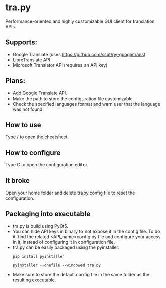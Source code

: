 # tra.py
Performance-oriented and highly customizable GUI client for translation APIs.

## Supports:
- Google Translate (uses https://github.com/ssut/py-googletrans)
- LibreTranslate API
- Microsoft Translator API (requires an API key)

## Plans:
- Add Google Translate API.
- Make the path to store the configuration file customizable.
- Check the specified languages format and warn user that the language was not found.

## How to use
Type / to open the cheatsheet.

## How to configure
Type C to open the configuration editor.

## It broke
Open your home folder and delete trapy.config file to reset the configuration.

## Packaging into executable
- tra.py is build using PyQt5.
- You can hide API keys in binary to not expose it in the config file. To do it, find the related <API_name>config.py file and configure your access in it, instead of configuring it in configuration file.
- tra.py can be easily packaged using the pyinstaller:
  ```
  pip install pyinstaller
  ```
  ```
  pyinstaller --onefile --windowed tra.py
  ```
- Make sure to store the default.config file in the same folder as the resulting executable.
